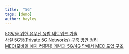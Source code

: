 ```yaml
---
title:  "5G"
tags: [demo]
author: hayley
---
```


[5G망을 위한 유무선 융합 네트워크 기술](https://ettrends.etri.re.kr/ettrends/144/0905001903/28-6_1-12.pdf) <br/>
[사설 5G망(Private 5G Networks) 구축 방안 정리](https://www.netmanias.com/ko/?m=view&id=blog&no=14497) <br/>
[MEC(모바일 에지 컴퓨팅) 개념과 5G/4G 망에서 MEC 도입 구조](https://www.netmanias.com/ko/post/oneshot/14273/5g-edge-iot-mec/mec-concept-and-deployment-architecture-in-4g-and-5g-network)
